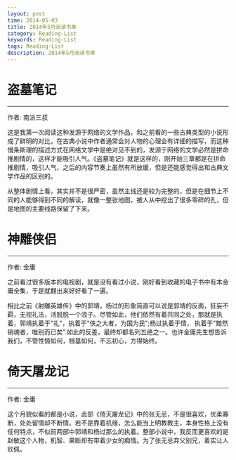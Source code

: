 ```yaml
---
layout: post
time: 2014-05-03
title: 2014年5月阅读书单
category: Reading-List
keywords: Reading-List
tags: Reading-List
description: 2014年5月阅读书单
---
```


# 盗墓笔记

---------------------------

作者: 南派三叔

这是我第一次阅读这种发源于网络的文学作品，和之前看的一些古典类型的小说形成了鲜明的对比，在古典小说中作者通常会对人物的心理会有详细的描写，而这种慢条斯理的描述方式在网络文学中是绝对见不到的，发源于网络的文学必然是拼命推剧情的，这样才能吸引人气。《盗墓笔记》就是这样的，刚开始三章都是在拼命推剧情，吸引人气，之后的内容节奏上虽然有所放缓，但是还能感觉得出和古典文学作品的区别的。

从整体剧情上看，其实并不是很严密，虽然主线还是较为完整的，但是在细节上不同的人能够得到不同的解读，就像一整张地图，被人从中挖出了很多零碎的孔，但是地图的主要线路保留了下来。


# 神雕侠侣

---------------------------

作者: 金庸

之前看过很多版本的电视剧，就是没有看过小说，刚好看到收藏的电子书中有本金庸全集，于是就翻出来好好看了一遍。

相比之前《射雕英雄传》中的郭靖，杨过的形象简直可以说是郭靖的反面，狂妄不羁，无视礼法，活脱脱一个浪子。尽管如此，他们依然有着共同之处，那就是执着，郭靖执着于"礼"，执着于"侠之大者，为国为民";杨过执着于情， 执着于"黯然销魂者，唯别而已矣".如此的反差，最终却都名列五绝之一。也许金庸先生想告诉我们，不管性情如何，根基如何，不忘初心，方得始终。

# 倚天屠龙记

---------------------------

作者: 金庸

这个月貌似看的都是小说，此部《倚天屠龙记》中的张无忌，不是很喜欢，优柔寡断，处处留情却不断情。若不是靠着机缘，怎么能当上明教教主，本身性格上没有任何特点，不似前两部中郭靖和杨过那么的执着。整部小说中，我反而更喜欢的是赵敏这个人物，机智、果断却有带着少女的痴情。为了张无忌弃父别兄，着实让人钦佩。
